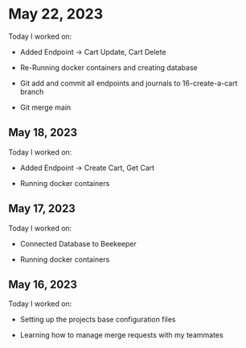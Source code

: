 # May 22, 2023

Today I worked on:

- Added Endpoint -> Cart Update, Cart Delete

- Re-Running docker containers and creating database

- Git add and commit all endpoints and journals to 16-create-a-cart branch

- Git merge main

## May 18, 2023

Today I worked on:

- Added Endpoint -> Create Cart, Get Cart

- Running docker containers

## May 17, 2023

Today I worked on:

- Connected Database to Beekeeper

- Running docker containers

## May 16, 2023

Today I worked on:

- Setting up the projects base configuration files

- Learning how to manage merge requests with my teammates
